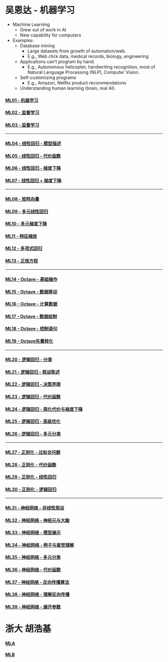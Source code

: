 # 吴恩达 - 机器学习

- Machine Learning
    - Grew out of work in AI
    - New capability for computers
- Examples:
    - Database mining
        - Large datasets from growth of automation/web.
        - E.g., Web click data, medical records, biology, engineering
    - Applications can’t program by hand.
        - E.g., Autonomous helicopter, handwriting recognition, most of Natural Language Processing (NLP), Computer Vision.
    - Self-customizing programs
        - E.g., Amazon, Netflix product recommendations
    - Understanding human learning (brain, real AI).

#### [ML01 - 机器学习](MachineL/ML01)
#### [ML02 - 监督学习](MachineL/ML02)
#### [ML03 - 监督学习](MachineL/ML03)
---
#### [ML04 - 线性回归 - 模型描述](MachineL/ML04)
#### [ML05 - 线性回归 - 代价函数](MachineL/ML05)
#### [ML06 - 线性回归 - 梯度下降](MachineL/ML06)
#### [ML07 - 线性回归 + 梯度下降](MachineL/ML07)
---
#### [ML08 - 矩阵向量](MachineL/ML08)
#### [ML09 - 多元线性回归](MachineL/ML09)
#### [ML10 - 多元梯度下降](MachineL/ML10)
#### [ML11 - 特征缩放](MachineL/ML11)
#### [ML12 - 多项式回归](MachineL/ML12)
#### [ML13 - 正规方程](MachineL/ML13)
--- 
#### [ML14 - Octave - 基础操作](MachineL/ML14)
#### [ML15 - Octave - 数据移动](MachineL/ML15)
#### [ML16 - Octave - 计算数据](MachineL/ML16)
#### [ML17 - Octave - 数据绘制](MachineL/ML17)
#### [ML18 - Octave - 控制语句](MachineL/ML18)
#### [ML19 - Octave矢量转化](MachineL/ML19)
---
#### [ML20 - 逻辑回归 - 分类](MachineL/ML20)
#### [ML21 - 逻辑回归 - 假设陈述](MachineL/ML21)
#### [ML22 - 逻辑回归 - 决策界限](MachineL/ML22)
#### [ML23 - 逻辑回归 - 代价函数](MachineL/ML23)
#### [ML24 - 逻辑回归 - 简化代价与梯度下降](MachineL/ML24)
#### [ML25 - 逻辑回归 - 高级优化](MachineL/ML25)
#### [ML26 - 逻辑回归 - 多元分类](MachineL/ML26)

---

#### [ML27 - 正则化 - 过拟合问题](MachineL/ML27)
#### [ML28 - 正则化 - 代价函数](MachineL/ML28)
#### [ML29 - 正则化 - 线性回归](MachineL/ML29)
#### [ML30 - 正则化 - 逻辑回归](MachineL/ML30)

---

#### [ML31 - 神经网络 - 非线性假设](MachineL/ML31)
#### [ML32 - 神经网络 - 神经元与大脑](MachineL/ML32)
#### [ML33 - 神经网络 - 模型展示](MachineL/ML33)
#### [ML34 - 神经网络 - 例子与直觉理解](MachineL/ML34)
#### [ML35 - 神经网络 - 多元分类](MachineL/ML35)
#### [ML36 - 神经网络 - 代价函数](MachineL/ML36)
#### [ML37 - 神经网络 - 反向传播算法](MachineL/ML37)
#### [ML38 - 神经网络 - 理解反向传播](MachineL/ML38)
#### [ML39 - 神经网络 - 展开参数](MachineL/ML39)


# 浙大 胡浩基

#### [MLA](MachineL/MLA)
#### [MLB](MachineL/MLB)